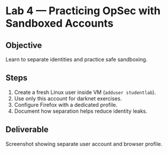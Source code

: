 # Lab 4 — Practicing OpSec with Sandboxed Accounts

## Objective
Learn to separate identities and practice safe sandboxing.

## Steps
1. Create a fresh Linux user inside VM (`adduser studentlab`).
2. Use only this account for darknet exercises.
3. Configure Firefox with a dedicated profile.
4. Document how separation helps reduce identity leaks.

## Deliverable
Screenshot showing separate user account and browser profile.
